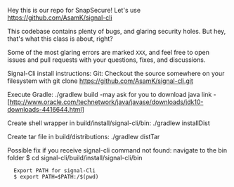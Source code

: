 Hey this is our repo for SnapSecure! Let's use https://github.com/AsamK/signal-cli

This codebase contains plenty of bugs, and glaring security holes. But hey, that's what this class is about, right?

Some of the most glaring errors are marked `XXX`, and feel free to open issues and pull requests with your questions, fixes, and discussions.



Signal-Cli install instructions:
  Git:
  Checkout the source somewhere on your filesystem with
    git clone https://github.com/AsamK/signal-cli.git

  Execute Gradle:
    ./gradlew build
      -may ask for you to download java
link - [http://www.oracle.com/technetwork/java/javase/downloads/jdk10-downloads-4416644.html]

  Create shell wrapper in build/install/signal-cli/bin:
  ./gradlew installDist

  Create tar file in build/distributions:
  ./gradlew distTar

  Possible fix if you receive signal-cli command not found:
    navigate to the bin folder
      $ cd signal-cli/build/install/signal-cli/bin

      Export PATH for signal-Cli
      $ export PATH=$PATH:/$(pwd) 
